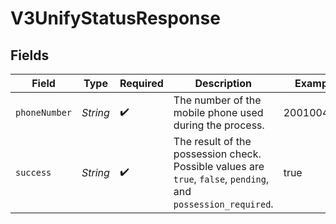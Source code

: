 # V3UnifyStatusResponse


## Fields

| Field                                                                                                          | Type                                                                                                           | Required                                                                                                       | Description                                                                                                    | Example                                                                                                        |
| -------------------------------------------------------------------------------------------------------------- | -------------------------------------------------------------------------------------------------------------- | -------------------------------------------------------------------------------------------------------------- | -------------------------------------------------------------------------------------------------------------- | -------------------------------------------------------------------------------------------------------------- |
| `phoneNumber`                                                                                                  | *String*                                                                                                       | :heavy_check_mark:                                                                                             | The number of the mobile phone used during the process.                                                        | 2001004011                                                                                                     |
| `success`                                                                                                      | *String*                                                                                                       | :heavy_check_mark:                                                                                             | The result of the possession check.<br/>Possible values are `true`, `false`, `pending`, and `possession_required`. | true                                                                                                           |